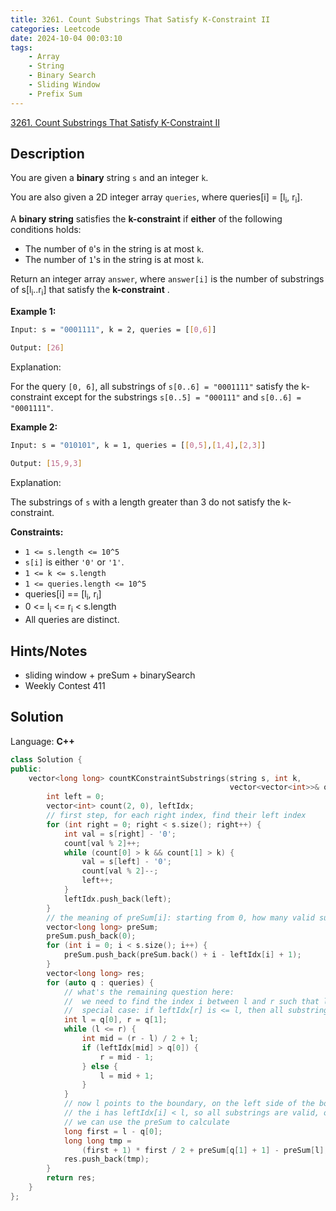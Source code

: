 ```yaml
---
title: 3261. Count Substrings That Satisfy K-Constraint II
categories: Leetcode
date: 2024-10-04 00:03:10
tags:
    - Array
    - String
    - Binary Search
    - Sliding Window
    - Prefix Sum
---
```


[3261. Count Substrings That Satisfy K-Constraint II](https://leetcode.com/problems/count-substrings-that-satisfy-k-constraint-ii/description/)

## Description

You are given a **binary**  string `s` and an integer `k`.

You are also given a 2D integer array `queries`, where queries[i] = [l<sub>i</sub>, r<sub>i</sub>].

A **binary string**  satisfies the **k-constraint**  if **either**  of the following conditions holds:

- The number of `0`'s in the string is at most `k`.
- The number of `1`'s in the string is at most `k`.

Return an integer array `answer`, where `answer[i]` is the number of substrings of s[l<sub>i</sub>..r<sub>i</sub>] that satisfy the **k-constraint** .

**Example 1:**

```bash
Input: s = "0001111", k = 2, queries = [[0,6]]

Output: [26]
```

Explanation:

For the query `[0, 6]`, all substrings of `s[0..6] = "0001111"` satisfy the k-constraint except for the substrings `s[0..5] = "000111"` and `s[0..6] = "0001111"`.

**Example 2:**

```bash
Input: s = "010101", k = 1, queries = [[0,5],[1,4],[2,3]]

Output: [15,9,3]
```

Explanation:

The substrings of `s` with a length greater than 3 do not satisfy the k-constraint.

**Constraints:**

- `1 <= s.length <= 10^5`
- `s[i]` is either `'0'` or `'1'`.
- `1 <= k <= s.length`
- `1 <= queries.length <= 10^5`
- queries[i] == [l<sub>i</sub>, r<sub>i</sub>]
- 0 <= l<sub>i</sub> <= r<sub>i</sub> < s.length
- All queries are distinct.

## Hints/Notes

- sliding window + preSum + binarySearch
- Weekly Contest 411

## Solution

Language: **C++**

```C++
class Solution {
public:
    vector<long long> countKConstraintSubstrings(string s, int k,
                                                 vector<vector<int>>& queries) {
        int left = 0;
        vector<int> count(2, 0), leftIdx;
        // first step, for each right index, find their left index
        for (int right = 0; right < s.size(); right++) {
            int val = s[right] - '0';
            count[val % 2]++;
            while (count[0] > k && count[1] > k) {
                val = s[left] - '0';
                count[val % 2]--;
                left++;
            }
            leftIdx.push_back(left);
        }
        // the meaning of preSum[i]: starting from 0, how many valid substrings until index i
        vector<long long> preSum;
        preSum.push_back(0);
        for (int i = 0; i < s.size(); i++) {
            preSum.push_back(preSum.back() + i - leftIdx[i] + 1);
        }
        vector<long long> res;
        for (auto q : queries) {
            // what's the remaining question here:
            //  we need to find the index i between l and r such that leftIdx[i] > l
            //  special case: if leftIdx[r] is <= l, then all substrings are valid
            int l = q[0], r = q[1];
            while (l <= r) {
                int mid = (r - l) / 2 + l;
                if (leftIdx[mid] > q[0]) {
                    r = mid - 1;
                } else {
                    l = mid + 1;
                }
            }
            // now l points to the boundary, on the left side of the boundary,
            // the i has leftIdx[i] < l, so all substrings are valid, on the right side
            // we can use the preSum to calculate
            long first = l - q[0];
            long long tmp =
                (first + 1) * first / 2 + preSum[q[1] + 1] - preSum[l];
            res.push_back(tmp);
        }
        return res;
    }
};
```
